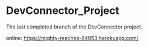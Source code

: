 # DevConnector_Project


The last completed branch of the DevConnector project. 

online:
https://mighty-reaches-84053.herokuapp.com/
